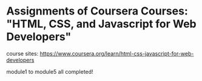 # Assignments of Coursera Courses: "HTML, CSS, and Javascript for Web Developers"
course sites: https://www.coursera.org/learn/html-css-javascript-for-web-developers

module1 to module5 all completed!
